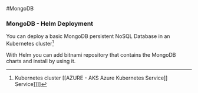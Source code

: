 #MongoDB 

### MongoDB - Helm Deployment

You can deploy a basic MongoDB persistent NoSQL Database in an Kubernetes cluster[^1]

With Helm you can add bitnami repository that contains the MongoDB charts and install by using it. 






[^1]: Kubernetes cluster [[AZURE - AKS Azure Kubernetes Service]] Service]]]]